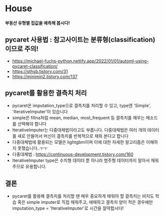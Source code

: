 # House
#### 부동산 유형별 집값을 예측해 봅시다!

## pycaret 사용법 : 참고사이트는 분류형(classification)이므로 주의!
- https://michael-fuchs-python.netlify.app/2022/01/01/automl-using-pycaret-classification/
- https://sthsb.tistory.com/31
- https://minimin2.tistory.com/137

## pycaret를 활용한 결측치 처리
- pycaret은 imputation_type으로 결측치를 처리할 수 있고, type엔 'Simple', 'IterativeImputer'이 있습니다
- simple은 fillna처럼 mean, median, most_frequent 등 결측치를 채우는 메소드를 선택해야 합니다
- IterativeImputer는 다중대체법이라고도 부릅니다. 다중대체법은 여러 개의 데이터를 새로 만들어서 머신이 결측치를 반복적으로 채워 본다고 합니다
- 다중대체법에 활용되는 모델은 lightgbm이며 이에 대한 자세한 알고리즘은 이해하지 못했습니다..ㅜㅜ
- 다중대체법 : https://continuous-development.tistory.com/160
- IterativeImputer type은 수치형 데이터 뿐 아니라 범주형 데이터까지 알아서 채워주므로 유용합니다.

## 결론
- pycaret를 활용해 결측치를 처리할 땐 매우 중요하게 매워야 할 결측치는 비지도 학습 혹은 simple imputer로 직접 채워주고, 
  애매하고 결측치 양이 적은 경우에만 imputation_type = 'IterativeImputer'로 시간을 절약합시다!
  
